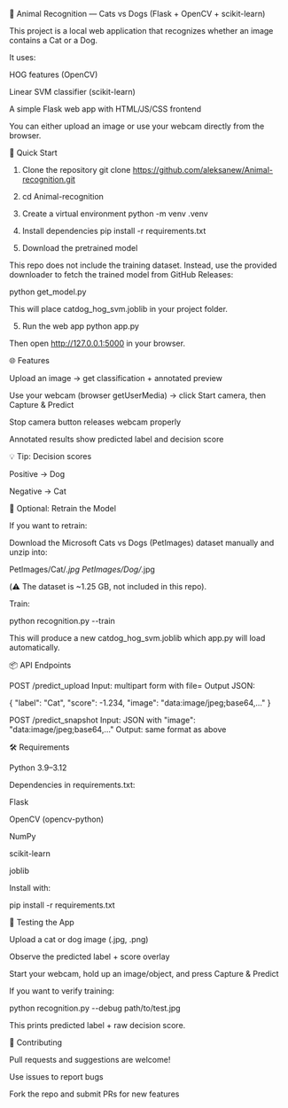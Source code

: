 🐾 Animal Recognition — Cats vs Dogs (Flask + OpenCV + scikit-learn)

This project is a local web application that recognizes whether an image contains a Cat or a Dog.

It uses:

HOG features (OpenCV)

Linear SVM classifier (scikit-learn)

A simple Flask web app with HTML/JS/CSS frontend

You can either upload an image or use your webcam directly from the browser.

🚀 Quick Start
1. Clone the repository
git clone https://github.com/aleksanew/Animal-recognition.git
2. cd Animal-recognition

2. Create a virtual environment
python -m venv .venv

3. Install dependencies
pip install -r requirements.txt

4. Download the pretrained model

This repo does not include the training dataset.
Instead, use the provided downloader to fetch the trained model from GitHub Releases:

python get_model.py


This will place catdog_hog_svm.joblib in your project folder.

5. Run the web app
python app.py


Then open http://127.0.0.1:5000
 in your browser.

🌐 Features

Upload an image → get classification + annotated preview

Use your webcam (browser getUserMedia) → click Start camera, then Capture & Predict

Stop camera button releases webcam properly

Annotated results show predicted label and decision score

💡 Tip: Decision scores

Positive → Dog

Negative → Cat

🔄 Optional: Retrain the Model

If you want to retrain:

Download the Microsoft Cats vs Dogs (PetImages) dataset manually and unzip into:

PetImages/Cat/*.jpg
PetImages/Dog/*.jpg


(⚠️ The dataset is ~1.25 GB, not included in this repo).

Train:

python recognition.py --train


This will produce a new catdog_hog_svm.joblib which app.py will load automatically.

📦 API Endpoints

POST /predict_upload
Input: multipart form with file=<image>
Output JSON:

{ "label": "Cat", "score": -1.234, "image": "data:image/jpeg;base64,..." }


POST /predict_snapshot
Input: JSON with "image": "data:image/jpeg;base64,..."
Output: same format as above

🛠️ Requirements

Python 3.9–3.12

Dependencies in requirements.txt:

Flask

OpenCV (opencv-python)

NumPy

scikit-learn

joblib

Install with:

pip install -r requirements.txt

🧪 Testing the App

Upload a cat or dog image (.jpg, .png)

Observe the predicted label + score overlay

Start your webcam, hold up an image/object, and press Capture & Predict

If you want to verify training:

python recognition.py --debug path/to/test.jpg


This prints predicted label + raw decision score.

🤝 Contributing

Pull requests and suggestions are welcome!

Use issues
 to report bugs

Fork the repo and submit PRs for new features

